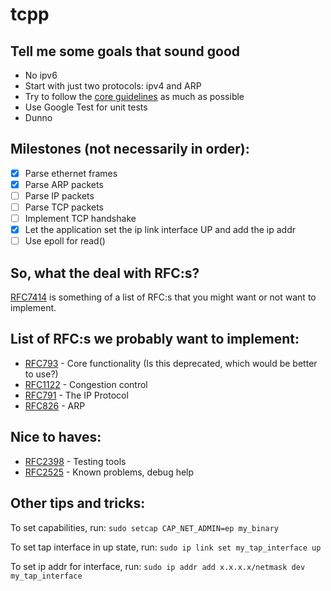 # tcpp

## Tell me some goals that sound good
- No ipv6
- Start with just two protocols: ipv4 and ARP
- Try to follow the [core guidelines](https://isocpp.github.io/CppCoreGuidelines/CppCoreGuidelines) as much as possible
- Use Google Test for unit tests
- Dunno

## Milestones (not necessarily in order):
- [x] Parse ethernet frames
- [x] Parse ARP packets
- [ ] Parse IP packets
- [ ] Parse TCP packets
- [ ] Implement TCP handshake
- [x] Let the application set the ip link interface UP and add the ip addr
- [ ] Use epoll for read()

## So, what the deal with RFC:s?
[RFC7414](https://datatracker.ietf.org/doc/html/rfc7414#section-2) is something of a list of RFC:s that you might want or not want to implement.

## List of RFC:s we probably want to implement:
- [RFC793](https://datatracker.ietf.org/doc/html/rfc793#section-3.1) - Core functionality (Is this deprecated, which would be better to use?)
- [RFC1122](https://datatracker.ietf.org/doc/html/rfc1122) - Congestion control
- [RFC791](https://datatracker.ietf.org/doc/html/rfc791) - The IP Protocol
- [RFC826](https://datatracker.ietf.org/doc/html/rfc826) - ARP

## Nice to haves:
- [RFC2398](https://datatracker.ietf.org/doc/html/rfc2398) - Testing tools
- [RFC2525](https://datatracker.ietf.org/doc/html/rfc2525) - Known problems, debug help

## Other tips and tricks:

To set capabilities, run:
```sudo setcap CAP_NET_ADMIN=ep my_binary```

To set tap interface in up state, run:
```sudo ip link set my_tap_interface up```

To set ip addr for interface, run:
```sudo ip addr add x.x.x.x/netmask dev my_tap_interface```
